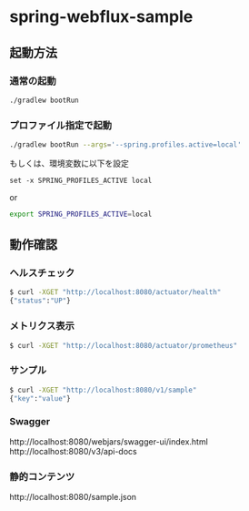 # spring-webflux-sample

## 起動方法

### 通常の起動

```bash
./gradlew bootRun
```

### プロファイル指定で起動

```bash
./gradlew bootRun --args='--spring.profiles.active=local'
```

もしくは、環境変数に以下を設定
```fish
set -x SPRING_PROFILES_ACTIVE local
```
or
```bash
export SPRING_PROFILES_ACTIVE=local
```

## 動作確認

### ヘルスチェック

```bash
$ curl -XGET "http://localhost:8080/actuator/health"
{"status":"UP"}
```

### メトリクス表示
```bash
$ curl -XGET "http://localhost:8080/actuator/prometheus"
```

### サンプル

```bash
$ curl -XGET "http://localhost:8080/v1/sample"
{"key":"value"}
```


### Swagger

http://localhost:8080/webjars/swagger-ui/index.html
http://localhost:8080/v3/api-docs

### 静的コンテンツ

http://localhost:8080/sample.json